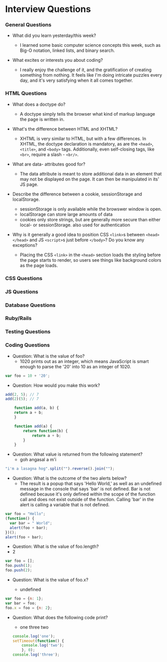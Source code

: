 # Interview Questions

### General Questions

* What did you learn yesterday/this week?

	* I learned some basic computer science concepts this week, such as Big-O notation, linked lists, and binary search.

* What excites or interests you about coding?

	* I really enjoy the challenge of it, and the gratification of creating something from nothing. It feels like I'm doing intricate puzzles every day, and it's very satisfying when it all comes together.



### HTML Questions

* What does a doctype do?

	* A doctype simply tells the browser what kind of markup language the page is written in.

* What's the difference between HTML and XHTML?

	* XHTML is very similar to HTML, but with a few differences. In XHTML, the doctype declaration is mandatory, as are the `<head>`, `<title>`, and `<body>` tags.  Additionally, even self-closing tags, like `<br>`, require a slash - `<br/>`.

* What are data- attributes good for?

	* The data attribute is meant to store additional data in an element that may not be displayed on the page. It can then be manipulated in its' JS page.

* Describe the difference between a cookie, sessionStorage and localStorage.

	* sessionStorage is only available while the browswer window is open.
	* localStorage can store large amounts of data
	* cookies only store strings, but are generally more secure than either local- or sessionStorage. also used for authentication

* Why is it generally a good idea to position CSS `<link>`s between `<head></head>` and JS `<script>`s just before `</body>`? Do you know any exceptions?

	* Placing the CSS `<link>` in the `<head>` section loads the styling before the page starts to render, so users see things like background colors as the page loads.

### CSS Questions

### JS Questions

### Database Questions

### Ruby/Rails

### Testing Questions

### Coding Questions

* Question: What is the value of foo? 
	* 1020 prints out as an integer, which means JavaScript is smart enough to parse the '20' into 10 as an integer of 1020.
```Javascript 
var foo = 10 + '20';
```

* Question: How would you make this work?

```Javascript
add(2, 5); // 7
add(2)(5); // 7

	function add(a, b) {
	return a + b;
	}

	function add(a) {
		return function(b) {
			return a + b;
		}
	}
```

* Question: What value is returned from the following statement?
	* goh angasal a m'i

```JavaScript
"i'm a lasagna hog".split("").reverse().join("");
```

* Question: What is the outcome of the two alerts below?
	* The result is a popup that says 'Hello World,' as well as an undefined message in the console that says 'bar' is not defined. Bar is not defined because it's only defined within the scope of the function call and does not exist outside of the function. Calling 'bar' in the alert is calling a variable that is not defined.

```Javascript
var foo = "Hello";
(function() {
  var bar = " World";
  alert(foo + bar);
})();
alert(foo + bar);
```
* Question: What is the value of foo.length?
 * 2

 ```Javascript
var foo = [];
foo.push(1);
foo.push(2);
 ```

* Question: What is the value of foo.x?

	* undefined

```Javascript
var foo = {n: 1};
var bar = foo;
foo.x = foo = {n: 2};
```

* Question: What does the following code print?

	* one
	  three
	  two

	```Javascript
	console.log('one');
	setTimeout(function() {
  		console.log('two');
		}, 0);
	console.log('three');
	```